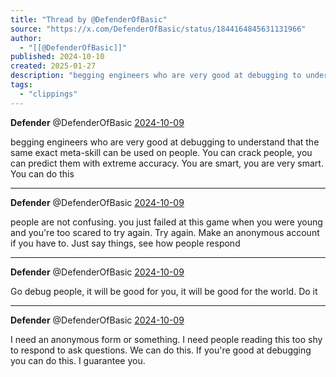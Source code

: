 ```yaml
---
title: "Thread by @DefenderOfBasic"
source: "https://x.com/DefenderOfBasic/status/1844164845631131966"
author:
  - "[[@DefenderOfBasic]]"
published: 2024-10-10
created: 2025-01-27
description: "begging engineers who are very good at debugging to understand that the same exact meta-skill can be used on people. You can crack people, y"
tags:
  - "clippings"
---
```

**Defender** @DefenderOfBasic [2024-10-09](https://x.com/DefenderOfBasic/status/1844164841046671804)

begging engineers who are very good at debugging to understand that the same exact meta-skill can be used on people. You can crack people, you can predict them with extreme accuracy. You are smart, you are very smart. You can do this

---

**Defender** @DefenderOfBasic [2024-10-09](https://x.com/DefenderOfBasic/status/1844164842594369826)

people are not confusing. you just failed at this game when you were young and you're too scared to try again. Try again. Make an anonymous account if you have to. Just say things, see how people respond

---

**Defender** @DefenderOfBasic [2024-10-09](https://x.com/DefenderOfBasic/status/1844164844154650666)

Go debug people, it will be good for you, it will be good for the world. Do it

---

**Defender** @DefenderOfBasic [2024-10-09](https://x.com/DefenderOfBasic/status/1844164845631131966)

I need an anonymous form or something. I need people reading this too shy to respond to ask questions. We can do this. If you're good at debugging you can do this. I guarantee you.